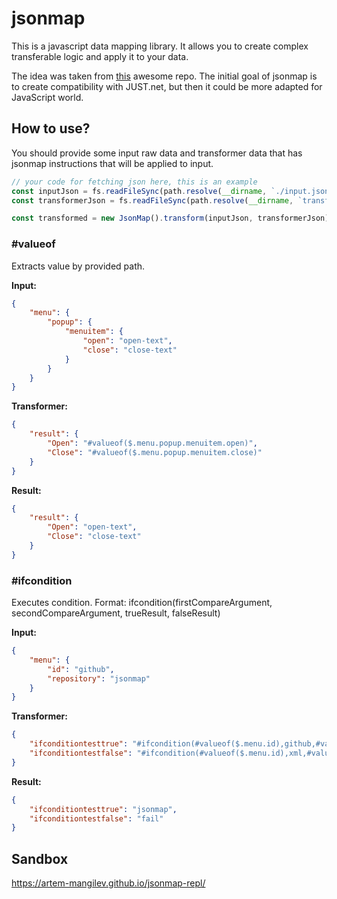 # jsonmap

This is a javascript data mapping library. It allows you to create complex transferable logic and apply it to your data.

The idea was taken from [this](https://github.com/WorkMaze/JUST.net) awesome repo. The initial goal of jsonmap is to create
compatibility with JUST.net, but then it could be more adapted for JavaScript world.

## How to use?

You should provide some input raw data and transformer data that has jsonmap instructions that will be applied to input.

```js
// your code for fetching json here, this is an example
const inputJson = fs.readFileSync(path.resolve(__dirname, `./input.json`), 'utf-8')
const transformerJson = fs.readFileSync(path.resolve(__dirname, `transformer.json`), 'utf-8')

const transformed = new JsonMap().transform(inputJson, transformerJson)
```

### #valueof

Extracts value by provided path.

**Input:**
```json
{
    "menu": {
        "popup": {
            "menuitem": {
                "open": "open-text",
                "close": "close-text"
            }
        }
    }
}
```

**Transformer:**
```json
{
    "result": {
        "Open": "#valueof($.menu.popup.menuitem.open)",
        "Close": "#valueof($.menu.popup.menuitem.close)"
    }
}
```

**Result:**
```json
{
    "result": {
        "Open": "open-text",
        "Close": "close-text"
    }
}
```

### #ifcondition

Executes condition. Format: ifcondition(firstCompareArgument, secondCompareArgument, trueResult, falseResult)

**Input:**
```json
{
    "menu": {
        "id": "github",
        "repository": "jsonmap"
    }
}
```

**Transformer:**
```json
{
    "ifconditiontesttrue": "#ifcondition(#valueof($.menu.id),github,#valueof($.menu.repository),fail)",
    "ifconditiontestfalse": "#ifcondition(#valueof($.menu.id),xml,#valueof($.menu.repository),fail)"
}
```

**Result:**
```json
{
    "ifconditiontesttrue": "jsonmap",
    "ifconditiontestfalse": "fail"
}
```

## Sandbox

https://artem-mangilev.github.io/jsonmap-repl/
